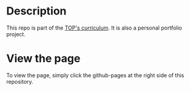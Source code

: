 # Description
This repo is part of the [TOP's curriculum](https://www.theodinproject.com/lessons/advanced-html-and-css-personal-portfolio). It is also a personal portfolio project.

# View the page
To view the page, simply click the github-pages at the right side of this repository.
